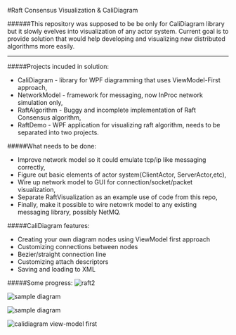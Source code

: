 #Raft Consensus Visualization & CaliDiagram

######This repository was supposed to be be only for CaliDiagram library but it slowly evelves into visualization of any actor system. Current goal is to provide solution that would help developing and visualizing new distributed algorithms more easily.

***
#####Projects incuded in solution:
 * CaliDiagram - library for WPF diagramming that uses ViewModel-First approach,
 * NetworkModel - framework for messaging, now InProc network simulation only,
 * RaftAlgorithm - Buggy and incomplete implementation of Raft Consensus algorithm,
 * RaftDemo - WPF application for visualizing raft algorithm, needs to be separated into two projects.

#####What needs to be done:
 * Improve network model so it could emulate tcp/ip like messaging correctly,
 * Figure out basic elements of actor system(ClientActor, ServerActor,etc),
 * Wire up network model to GUI for connection/socket/packet visualization,
 * Separate RaftVisualization as an example use of code from this repo,
 * Finally, make it possible to wire netowrk model to any existing messaging library, possibly NetMQ.

#####CaliDiagram features:
* Creating your own diagram nodes using ViewModel first approach
* Customizing connections between nodes
* Bezier/straight connection line
* Customizing attach descriptors
* Saving and loading to XML
 
#####Some progress:
![raft2](https://cloud.githubusercontent.com/assets/3065454/7144999/7ec540f0-e2e9-11e4-9346-f0d540c409b5.png)


![sample diagram](http://95.85.14.120/dwn/cali.png)


![sample diagram](https://cloud.githubusercontent.com/assets/3065454/5565103/b83c2e1e-8ee5-11e4-803a-992050d5fa0c.png)

![calidiagram view-model first](https://cloud.githubusercontent.com/assets/3065454/5696991/2711f360-99e4-11e4-808a-8a221aafcfd6.png)
